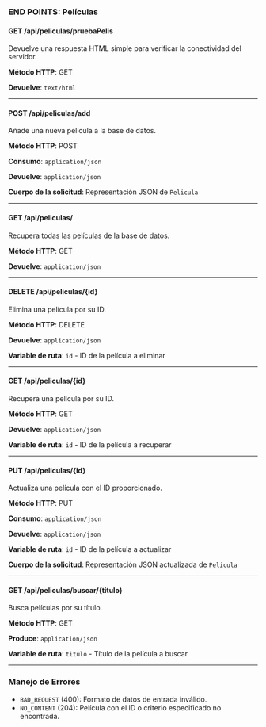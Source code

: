 ### END POINTS: Películas

#### GET /api/peliculas/pruebaPelis
Devuelve una respuesta HTML simple para verificar la conectividad del servidor.

**Método HTTP**: GET

**Devuelve**: `text/html`

---

#### POST /api/peliculas/add
Añade una nueva película a la base de datos.

**Método HTTP**: POST

**Consumo**: `application/json`

**Devuelve**: `application/json`

**Cuerpo de la solicitud**: Representación JSON de `Pelicula`

---

#### GET /api/peliculas/
Recupera todas las películas de la base de datos.

**Método HTTP**: GET

**Devuelve**: `application/json`

---

#### DELETE /api/peliculas/{id}
Elimina una película por su ID.

**Método HTTP**: DELETE

**Devuelve**: `application/json`

**Variable de ruta**: `id` - ID de la película a eliminar

---

#### GET /api/peliculas/{id}
Recupera una película por su ID.

**Método HTTP**: GET

**Devuelve**: `application/json`

**Variable de ruta**: `id` - ID de la película a recuperar

---

#### PUT /api/peliculas/{id}
Actualiza una película con el ID proporcionado.

**Método HTTP**: PUT

**Consumo**: `application/json`

**Devuelve**: `application/json`

**Variable de ruta**: `id` - ID de la película a actualizar

**Cuerpo de la solicitud**: Representación JSON actualizada de `Pelicula`

---

#### GET /api/peliculas/buscar/{titulo}
Busca películas por su título.

**Método HTTP**: GET

**Produce**: `application/json`

**Variable de ruta**: `titulo` - Título de la película a buscar

---

### Manejo de Errores

- `BAD_REQUEST` (400): Formato de datos de entrada inválido.
- `NO_CONTENT` (204): Película con el ID o criterio especificado no encontrada.


